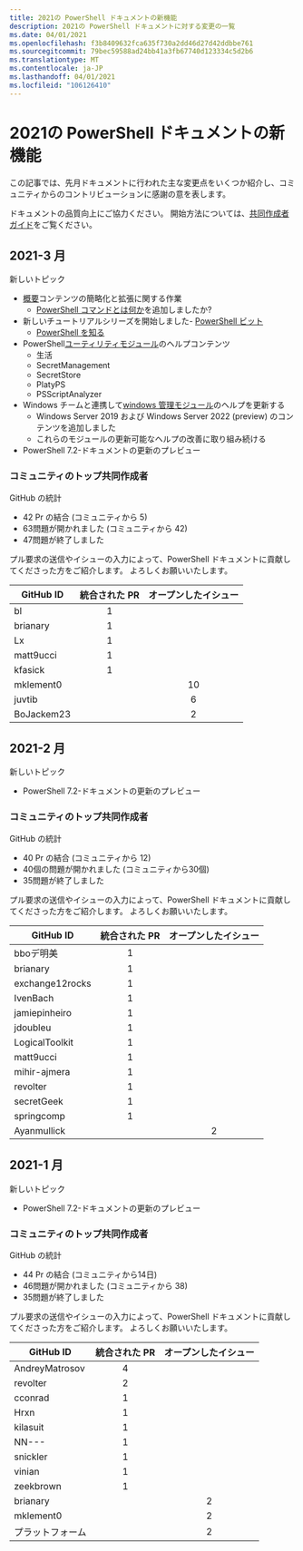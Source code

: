 ```yaml
---
title: 2021の PowerShell ドキュメントの新機能
description: 2021の PowerShell ドキュメントに対する変更の一覧
ms.date: 04/01/2021
ms.openlocfilehash: f3b8409632fca635f730a2dd46d27d42ddbbe761
ms.sourcegitcommit: 79bec59588ad24bb41a3fb67740d123334c5d2b6
ms.translationtype: MT
ms.contentlocale: ja-JP
ms.lasthandoff: 04/01/2021
ms.locfileid: "106126410"
---
```

# <a name="whats-new-in-powershell-docs-for-2021"></a>2021の PowerShell ドキュメントの新機能

この記事では、先月ドキュメントに行われた主な変更点をいくつか紹介し、コミュニティからのコントリビューションに感謝の意を表します。

ドキュメントの品質向上にご協力ください。 開始方法については、[共同作成者ガイド][contrib]をご覧ください。

## <a name="2021-march"></a>2021-3 月

新しいトピック

- [概要](/powershell/scripting/overview)コンテンツの簡略化と拡張に関する作業
  - [PowerShell コマンドとは何か](/powershell/scripting/powershell-commands)を追加しましたか?
- 新しいチュートリアルシリーズを開始しました- [PowerShell ビット](/powershell/scripting/learn/tutorials/00-introduction)
  - [PowerShell を知る](/powershell/scripting/learn/tutorials/01-discover-powershell)
- PowerShell[ユーティリティモジュール](/powershell/utility-modules/overview)のヘルプコンテンツ
  - 生活
  - SecretManagement
  - SecretStore
  - PlatyPS
  - PSScriptAnalyzer
- Windows チームと連携して[windows 管理モジュール](/powershell/windows/get-started)のヘルプを更新する
  - Windows Server 2019 および Windows Server 2022 (preview) のコンテンツを追加しました
  - これらのモジュールの更新可能なヘルプの改善に取り組み続ける
- PowerShell 7.2-ドキュメントの更新のプレビュー

### <a name="top-community-contributors"></a>コミュニティのトップ共同作成者

GitHub の統計

- 42 Pr の結合 (コミュニティから 5)
- 63問題が開かれました (コミュニティから 42)
- 47問題が終了しました

プル要求の送信やイシューの入力によって、PowerShell ドキュメントに貢献してくださった方をご紹介します。 よろしくお願いいたします。

| GitHub ID  | 統合された PR | オープンしたイシュー |
| ---------- | :--------: | :-----------: |
| bl      |     1      |               |
| brianary   |     1      |               |
| Lx         |     1      |               |
| matt9ucci  |     1      |               |
| kfasick    |     1      |               |
| mklement0  |            |      10       |
| juvtib     |            |       6       |
| BoJackem23 |            |       2       |

## <a name="2021-february"></a>2021-2 月

新しいトピック
- PowerShell 7.2-ドキュメントの更新のプレビュー

### <a name="top-community-contributors"></a>コミュニティのトップ共同作成者

GitHub の統計

- 40 Pr の結合 (コミュニティから 12)
- 40個の問題が開かれました (コミュニティから30個)
- 35問題が終了しました

プル要求の送信やイシューの入力によって、PowerShell ドキュメントに貢献してくださった方をご紹介します。 よろしくお願いいたします。

|    GitHub ID    | 統合された PR | オープンしたイシュー |
| --------------- | :--------: | :-----------: |
| bboデ明美    |     1      |               |
| brianary        |     1      |               |
| exchange12rocks |     1      |               |
| IvenBach        |     1      |               |
| jamiepinheiro   |     1      |               |
| jdoubleu        |     1      |               |
| LogicalToolkit  |     1      |               |
| matt9ucci       |     1      |               |
| mihir-ajmera    |     1      |               |
| revolter        |     1      |               |
| secretGeek      |     1      |               |
| springcomp      |     1      |               |
| Ayanmullick     |            |       2       |

## <a name="2021-january"></a>2021-1 月

新しいトピック

- PowerShell 7.2-ドキュメントの更新のプレビュー

### <a name="top-community-contributors"></a>コミュニティのトップ共同作成者

GitHub の統計

- 44 Pr の結合 (コミュニティから14日)
- 46問題が開かれました (コミュニティから 38)
- 35問題が終了しました

プル要求の送信やイシューの入力によって、PowerShell ドキュメントに貢献してくださった方をご紹介します。 よろしくお願いいたします。

|   GitHub ID    | 統合された PR | オープンしたイシュー |
| -------------- | :--------: | :-----------: |
| AndreyMatrosov |     4      |               |
| revolter       |     2      |               |
| cconrad        |     1      |               |
| Hrxn           |     1      |               |
| kilasuit       |     1      |               |
| NN---          |     1      |               |
| snickler       |     1      |               |
| vinian         |     1      |               |
| zeekbrown      |     1      |               |
| brianary       |            |       2       |
| mklement0      |            |       2       |
| プラットフォーム     |            |       2       |

<!-- Link references -->
[contrib]: contributing/overview.md
